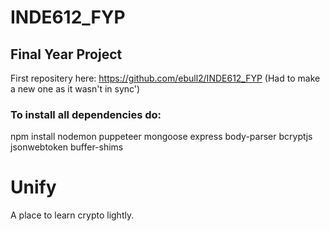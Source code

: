 # INDE612_FYP

## **Final Year Project**

First repositery here: https://github.com/ebull2/INDE612_FYP (Had to make a new one as it wasn't in sync')


### To install all dependencies do:

npm install  nodemon puppeteer mongoose express body-parser bcryptjs jsonwebtoken buffer-shims

# Unify 

A place to learn  crypto lightly.


